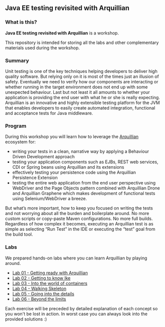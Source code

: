 ## Java EE testing revisited with Arquillian

### What is this?

**Java EE testing revisited with Arquillian** is a workshop. 

This repository is intended for storing all the labs and other complementary materials used during the workshop.

### Summary

Unit testing is one of the key techniques helping developers to deliver high quality software. But relying only on it is most of the times just an illusion of safety. Eventually we need to verify how our components are interacting or whether running in the target environment does not end up with some unexpected behaviour. Last but not least it all amounts to whether your application is providing the end user with what he or she is really expecting.
Arquillian is an innovative and highly extensible testing platform for the JVM that enables developers to easily create automated integration, functional and acceptance tests for Java middleware.

### Program

During this workshop you will learn how to leverage the [Arquillian](http://arquillian.org/) ecosystem for:

* writing your tests in a clean, narrative way by applying a Behaviour Driven Development approach
* testing your application components such as EJBs, REST web services, CDI or Spring beans using Arquillian and its extensions
* effectively testing your persistence code using the Arquillian Persistence Extension
* testing the entire web application from the end user perspective using WebDriver and the Page Objects pattern combined with Arquillian Drone and Arquillian Graphene which makes development of functional tests using Selenium/WebDriver a breeze.

But what’s more important, how to keep you focused on writing the tests and not worrying about all the burden and boilerplate around. No more custom scripts or copy-paste Maven configurations. No more full builds. Regardless of how complex it becomes, executing an Arquillian test is as simple as selecting “Run Test” in the IDE or executing the “test” goal from the build tool.

### Labs

We prepared hands-on labs where you can learn Arquillian by playing around. 

* [Lab 01 - Getting ready with Arquillian](https://github.com/ctpconsulting/chopen-workshop-arquillian/blob/master/lab01/README.md)
* [Lab 02 - Getting to know Ike](https://github.com/ctpconsulting/chopen-workshop-arquillian/blob/master/lab02/README.md)
* [Lab 03 - Into the world of containers](https://github.com/ctpconsulting/chopen-workshop-arquillian/blob/master/lab03/README.md)
* [Lab 04 - Walking Skeleton](https://github.com/ctpconsulting/chopen-workshop-arquillian/blob/master/lab04/README.md)
* [Lab 05 - Going into the details](https://github.com/ctpconsulting/chopen-workshop-arquillian/blob/master/lab05/README.md)
* [Lab 06 - Beyond the limits](https://github.com/ctpconsulting/chopen-workshop-arquillian/blob/master/lab06/README.md)

Each exercise will be preceded by detailed explanation of each concept so you won't be lost in action. In worst case you can always look into the provided solutions :)
